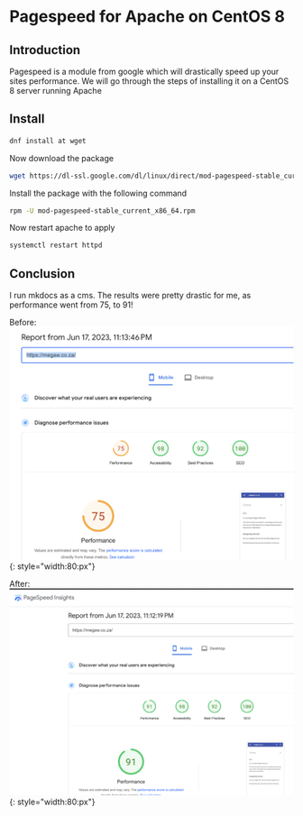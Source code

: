 # Pagespeed for Apache on CentOS 8

## Introduction
Pagespeed is a module from google which will drastically speed up your sites performance.
We will go through the steps of installing it on a CentOS 8 server running Apache

## Install

```bash
dnf install at wget
```

Now download the package

```bash
wget https://dl-ssl.google.com/dl/linux/direct/mod-pagespeed-stable_current_x86_64.rpm
```

Install the package with the following command

```bash
rpm -U mod-pagespeed-stable_current_x86_64.rpm
```

Now restart apache to apply

```bash
systemctl restart httpd
```

## Conclusion

I run mkdocs as a cms. The results were pretty drastic for me, as performance went from 75, to 91!

Before:
![image](./img/pagespeed_1.png){: style="width:80:px"}

After:
![image](./img/pagespeed_2.png){: style="width:80:px"}

